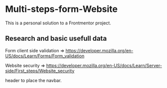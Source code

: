 # Multi-steps-form-Website
This is a personal solution to a Frontmentor project.

## Research and basic usefull data

Form client side validation => https://developer.mozilla.org/en-US/docs/Learn/Forms/Form_validation

Website security =>
https://developer.mozilla.org/en-US/docs/Learn/Server-side/First_steps/Website_security

header to place the navbar.



